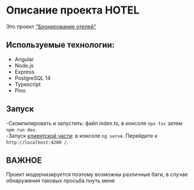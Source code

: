 # Описание проекта HOTEL
Это проект ["Бронирование отелей" ](https://github.com/bublik-liquidator/Hotel)

## Используемые технологии:
- Angular
- Node.js
- Express
- PostgreSQL 14
- Typescript
- Pino

## Запуск 
-Скомпилировать и запустить: файл index.ts, в консоле `npx tsc` затем `npm run dev`.  
-Запуск [клиентской части](https://github.com/bublik-liquidator/Hotel): в консоле `ng serve`. Перейдите к `http://localhost:4200 /`.

## ВАЖНОЕ
Проект модернизируется поэтому возможны различные баги, в случае обнаружения таковых просьба пнуть меня